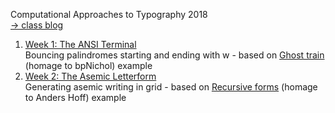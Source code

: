 Computational Approaches to Typography 2018
<br>[→ class blog](http://www.alicehgsun.com/category/computational-typography/)

1. [Week 1: The ANSI Terminal](https://alicehgsun.github.io/CAT18/week1/)
<br>Bouncing palindromes starting and ending with w - based on [Ghost train](https://editor.p5js.org/allison.parrish/sketches/H1RvYz3jm) (homage to bpNichol) example
2. [Week 2: The Asemic Letterform](https://alicehgsun.github.io/CAT18/week2/)
<br>Generating asemic writing in grid - based on [Recursive forms](https://editor.p5js.org/allison.parrish/sketches/SJ5aR9L2m) (homage to Anders Hoff) example
